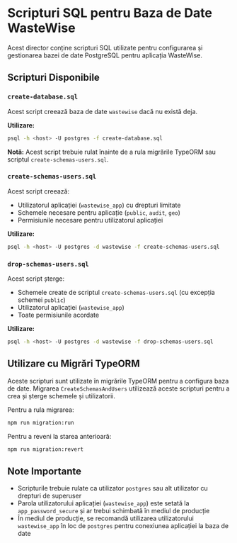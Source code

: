 # Scripturi SQL pentru Baza de Date WasteWise

Acest director conține scripturi SQL utilizate pentru configurarea și gestionarea bazei de date PostgreSQL pentru aplicația WasteWise.

## Scripturi Disponibile

### `create-database.sql`

Acest script creează baza de date `wastewise` dacă nu există deja.

**Utilizare:**

```bash
psql -h <host> -U postgres -f create-database.sql
```

**Notă:** Acest script trebuie rulat înainte de a rula migrările TypeORM sau scriptul `create-schemas-users.sql`.

### `create-schemas-users.sql`

Acest script creează:

- Utilizatorul aplicației (`wastewise_app`) cu drepturi limitate
- Schemele necesare pentru aplicație (`public`, `audit`, `geo`)
- Permisiunile necesare pentru utilizatorul aplicației

**Utilizare:**

```bash
psql -h <host> -U postgres -d wastewise -f create-schemas-users.sql
```

### `drop-schemas-users.sql`

Acest script șterge:

- Schemele create de scriptul `create-schemas-users.sql` (cu excepția schemei `public`)
- Utilizatorul aplicației (`wastewise_app`)
- Toate permisiunile acordate

**Utilizare:**

```bash
psql -h <host> -U postgres -d wastewise -f drop-schemas-users.sql
```

## Utilizare cu Migrări TypeORM

Aceste scripturi sunt utilizate în migrările TypeORM pentru a configura baza de date. Migrarea `CreateSchemasAndUsers` utilizează aceste scripturi pentru a crea și șterge schemele și utilizatorii.

Pentru a rula migrarea:

```bash
npm run migration:run
```

Pentru a reveni la starea anterioară:

```bash
npm run migration:revert
```

## Note Importante

- Scripturile trebuie rulate ca utilizator `postgres` sau alt utilizator cu drepturi de superuser
- Parola utilizatorului aplicației (`wastewise_app`) este setată la `app_password_secure` și ar trebui schimbată în mediul de producție
- În mediul de producție, se recomandă utilizarea utilizatorului `wastewise_app` în loc de `postgres` pentru conexiunea aplicației la baza de date
